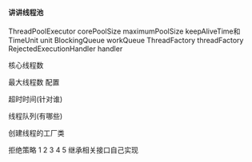 #### 讲讲线程池
ThreadPoolExecutor
corePoolSize
maximumPoolSize
keepAliveTime和TimeUnit unit
BlockingQueue<Runnable> workQueue
ThreadFactory threadFactory
RejectedExecutionHandler handler

核心线程数

最大线程数
配置


超时时间(针对谁)

线程队列(有哪些)

创建线程的工厂类

拒绝策略
    1
    2
    3
    4
    5 继承相关接口自己实现

